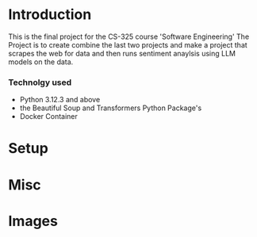 # Introduction
This is the final project for the CS-325 course 'Software Engineering' 
The Project is to create combine the last two projects and make a project that scrapes the web for data
and then runs sentiment anaylsis using LLM models on the data. 

### Technolgy used
- Python 3.12.3 and above
- the Beautiful Soup and Transformers Python Package's
- Docker Container

# Setup


# Misc


# Images
